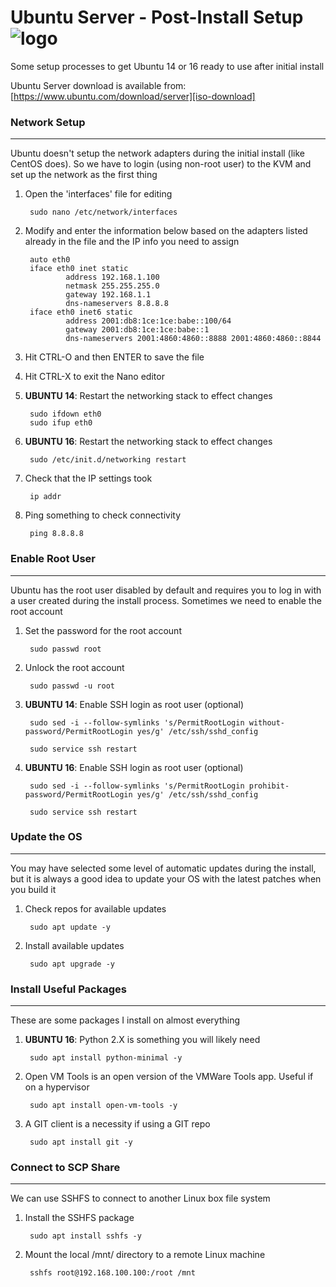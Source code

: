 # Ubuntu Server - Post-Install Setup ![logo]

Some setup processes to get Ubuntu 14 or 16 ready to use after initial install

Ubuntu Server download is available from: [https://www.ubuntu.com/download/server][iso-download]

###   Network Setup   ###
-----------------------------------------
Ubuntu doesn't setup the network adapters during the initial install (like CentOS does). So we have to login (using non-root user) to the KVM and set up the network as the first thing

1. Open the 'interfaces' file for editing

        sudo nano /etc/network/interfaces

2. Modify and enter the information below based on the adapters listed already in the file and the IP info you need to assign

        auto eth0
        iface eth0 inet static
                address 192.168.1.100
                netmask 255.255.255.0
                gateway 192.168.1.1
                dns-nameservers 8.8.8.8
        iface eth0 inet6 static
                address 2001:db8:1ce:1ce:babe::100/64
                gateway 2001:db8:1ce:1ce:babe::1
                dns-nameservers 2001:4860:4860::8888 2001:4860:4860::8844

3. Hit CTRL-O and then ENTER to save the file

4. Hit CTRL-X to exit the Nano editor

5. **UBUNTU 14**: Restart the networking stack to effect changes

        sudo ifdown eth0
        sudo ifup eth0

6. **UBUNTU 16**: Restart the networking stack to effect changes

        sudo /etc/init.d/networking restart

7. Check that the IP settings took

        ip addr

8. Ping something to check connectivity

        ping 8.8.8.8



###   Enable Root User   ###
-----------------------------------------
Ubuntu has the root user disabled by default and requires you to log in with a user created during the install process. Sometimes we need to enable the root account

1. Set the password for the root account

        sudo passwd root
2. Unlock the root account

        sudo passwd -u root

3. **UBUNTU 14**: Enable SSH login as root user (optional)

        sudo sed -i --follow-symlinks 's/PermitRootLogin without-password/PermitRootLogin yes/g' /etc/ssh/sshd_config

        sudo service ssh restart

3. **UBUNTU 16**: Enable SSH login as root user (optional)

        sudo sed -i --follow-symlinks 's/PermitRootLogin prohibit-password/PermitRootLogin yes/g' /etc/ssh/sshd_config

        sudo service ssh restart



###   Update the OS   ###
-----------------------------------------
You may have selected some level of automatic updates during the install, but it is always a good idea to update your OS with the latest patches when you build it

1. Check repos for available updates

        sudo apt update -y

2. Install available updates

        sudo apt upgrade -y



###   Install Useful Packages   ###
-----------------------------------------
These are some packages I install on almost everything

1. **UBUNTU 16**: Python 2.X is something you will likely need

        sudo apt install python-minimal -y

2. Open VM Tools is an open version of the VMWare Tools app. Useful if on a hypervisor

        sudo apt install open-vm-tools -y

3. A GIT client is a necessity if using a GIT repo

        sudo apt install git -y



###   Connect to SCP Share   ###
-----------------------------------------
We can use SSHFS to connect to another Linux box file system

1. Install the SSHFS package

        sudo apt install sshfs -y

2. Mount the local /mnt/ directory to a remote Linux machine

        sshfs root@192.168.100.100:/root /mnt



[logo]: http://www.packetsar.com/wp-content/uploads/packetsar-logo-tiny-100.png
[iso-download]: https://www.ubuntu.com/download/server